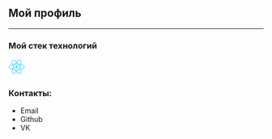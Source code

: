 ## Мой профиль
---
### Мой стек технологий
[![Icon](React.png)](https://github.com/Miroclav)
### Контакты:

* Email
* Github
* VK
